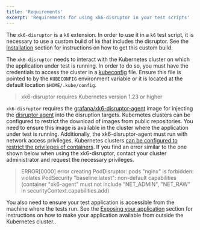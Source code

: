 ```yaml
---
title: 'Requirements'
excerpt: 'Requirements for using xk6-disruptor in your test scripts'
---
```


The `xk6-disruptor` is a `k6` extension. In order to use it in a `k6` test script, it is necessary to use a custom build of `k6` that includes the disruptor. See the [Installation](/javascript-api/xk6-disruptor/get-started/installation) section  for instructions on how to get this custom build.

The `xk6-disruptor` needs to interact with the Kubernetes cluster on which the application under test is running. In order to do so, you must have the credentials to access the cluster in a [kubeconfig](https://kubernetes.io/docs/tasks/access-application-cluster/configure-access-multiple-clusters/) file. Ensure this file is pointed to by the `KUBECONFIG` environment variable or it is located at the default location `$HOME/.kube/config`.

<Blockquote mod="attention">

xk6-disruptor requires Kubernetes version 1.23 or higher

</Blockquote>


`xk6-disruptor` requires the [grafana/xk6-disruptor-agent](https://github.com/grafana/xk6-disruptor/pkgs/container/xk6-disruptor-agent) image for injecting the [disruptor agent](https://github.com/grafana/xk6-disruptor/docs/04-development/02-architecture.md#xk6-disruptor-agent) into the disruption targets. Kubernetes clusters can be configured to restrict the download of images from public repositories. You need to ensure this image is available in the cluster where the application under test is running. Additionally, the xk6-disruptor-agent must run with network access privileges. Kubernetes clusters [can be configured to restrict the privileges of containers](https://kubernetes.io/docs/concepts/security/pod-security-admission/). If you find an error similar to the one shown below when using the xk6-disruptor, contact your cluster administrator and request the necessary privileges.

> ERROR\[0000\] error creating PodDisruptor: pods "nginx" is forbidden: violates PodSecurity "baseline:latest": non-default capabilities (container "xk6-agent" must not include "NET_ADMIN", "NET_RAW" in securityContext.capabilities.add)


You also need to ensure your test application is accessible from the machine where the tests run. See the [Exposing your application](/javascript-api/xk6-disruptor/get-started/exposing-your-application) section for instructions on how to make your application available from outside the Kubernetes cluster..